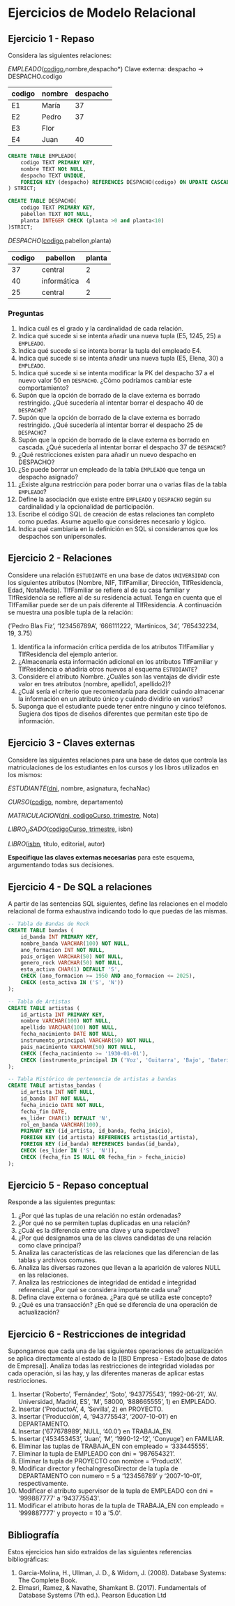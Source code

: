 # Ejercicios de Modelo Relacional

## Ejercicio 1 - Repaso

Considera las siguientes relaciones:

$EMPLEADO$(<u>codigo</u>,nombre,despacho\*)
Clave externa: despacho -> DESPACHO.codigo

| codigo | nombre | despacho |
| ------ | ------ | -------- |
| E1     | María  | 37       |
| E2     | Pedro  | 37       |
| E3     | Flor   |          |
| E4     | Juan   | 40       | 


```sql
CREATE TABLE EMPLEADO(
	codigo TEXT PRIMARY KEY,
	nombre TEXT NOt NULL,
	despacho TEXT UNIQUE,
	FOREIGN KEY (despacho) REFERENCES DESPACHO(codigo) ON UPDATE CASCADE ON DELETE SET NULL
) STRICT;

CREATE TABLE DESPACHO(
	codigo TEXT PRIMARY KEY,
	pabellon TEXT NOT NULL,
	planta INTEGER CHECK (planta >0 and planta<10)
)STRICT;
```

$DESPACHO$(<u>codigo</u>,pabellon,planta)

| codigo   | pabellon    | planta |
| -------- | ----------- | ------ |
| 37       | central     | 2      |
| 40       | informática | 4      |
| 25       | central     | 2      | 

### Preguntas

1. Indica cuál es el grado y la cardinalidad de cada relación.
2. Indica qué sucede si se intenta añadir una nueva tupla (E5, 1245, 25) a `EMPLEADO`. 
3. Indica qué sucede si se intenta borrar la tupla del empleado E4.
4. Indica qué sucede si se intenta añadir una nueva tupla (E5, Elena, 30) a `EMPLEADO`. 
5. Indica qué sucede si se intenta modificar la PK del despacho 37 a el nuevo valor 50 en `DESPACHO`. ¿Cómo podríamos cambiar este comportamiento?
6. Supón que la opción de borrado de la clave externa es borrado restringido. ¿Qué sucedería al intentar borrar el despacho 40 de `DESPACHO`?
7. Supón que la opción de borrado de la clave externa es borrado restringido. ¿Qué sucedería al intentar borrar el despacho 25 de `DESPACHO`?
8. Supón que la opción de borrado de la clave externa es borrado en cascada. ¿Qué sucedería al intentar borrar el despacho 37 de `DESPACHO`?
9. ¿Qué restricciones existen para añadir un nuevo despacho en DESPACHO?
10. ¿Se  puede borrar un empleado de la tabla `EMPLEADO` que tenga un despacho asignado?
11. ¿Existe alguna restricción para poder borrar una o varias filas de la tabla `EMPLEADO`? 
12. Define la asociación que existe entre `EMPLEADO` y `DESPACHO` según su cardinalidad y la opcionalidad de participación.
13. Escribe el código SQL de creación de estas relaciones tan completo como puedas. Asume aquello que consideres necesario y lógico.
14. Indica qué cambiaría en la definición en SQL si consideramos que los despachos son unipersonales.

## Ejercicio 2 - Relaciones

Considere una relación `ESTUDIANTE` en una base de datos `UNIVERSIDAD` con los siguientes atributos (Nombre, NIF, TlfFamiliar, Dirección, TlfResidencia, Edad, NotaMedia). TlfFamiliar se refiere al de su casa familiar y TlfResidencia se refiere al de su residencia actual. Tenga en cuenta que el TlfFamiliar puede ser de un país diferente al TlfResidencia. A continuación se muestra una posible tupla de la relación:

(’Pedro Blas Fiz’, ‘123456789A’, ‘666111222, ‘Martinicos, 34’, ‘765432234, 19, 3.75)

1. Identifica la información crítica perdida de los atributos TlfFamiliar y TlfResidencia del ejemplo anterior.
2. ¿Almacenaría esta información adicional en los atributos TlfFamiliar y TlfResidencia o añadiría otros nuevos al esquema `ESTUDIANTE`?
3. Considere el atributo Nombre. ¿Cuáles son las ventajas de dividir este valor en tres atributos (nombre, apellido1, apellido2)?
4. ¿Cuál sería el criterio que recomendaría para decidir cuándo almacenar la información en un atributo único y cuándo dividirlo en varios?
5. Suponga que el estudiante puede tener entre ninguno y cinco teléfonos. Sugiera dos tipos de diseños diferentes que permitan este tipo de información.

## Ejercicio 3 - Claves externas

Considere las siguientes relaciones para una base de datos que controla las matriculaciones de los estudiantes en los cursos y los libros utilizados en los mismos: 

$ESTUDIANTE$(<u>dni</u>, nombre, asignatura, fechaNac) 

$CURSO$(<u>codigo</u>, nombre, departamento) 

$MATRICULACION$(<u>dni, codigoCurso, trimestre</u>, Nota) 

$LIBRO_USADO$(<u>codigoCurso, trimestre</u>, isbn) 

$LIBRO$(<u>isbn</u>, título, editorial, autor) 

**Especifique las claves externas necesarias** para este esquema, argumentando todas sus decisiones. 

## Ejercicio 4 - De SQL a relaciones

A partir de las sentencias SQL siguientes, define las relaciones en el modelo relacional de forma exhaustiva indicando todo lo que puedas de las mismas.

```sql
-- Tabla de Bandas de Rock
CREATE TABLE bandas (
    id_banda INT PRIMARY KEY,
    nombre_banda VARCHAR(100) NOT NULL,
    ano_formacion INT NOT NULL,
    pais_origen VARCHAR(50) NOT NULL,
    genero_rock VARCHAR(50) NOT NULL,
    esta_activa CHAR(1) DEFAULT 'S',
    CHECK (ano_formacion >= 1950 AND ano_formacion <= 2025),
    CHECK (esta_activa IN ('S', 'N'))
);

-- Tabla de Artistas
CREATE TABLE artistas (
    id_artista INT PRIMARY KEY,
    nombre VARCHAR(100) NOT NULL,
    apellido VARCHAR(100) NOT NULL,
    fecha_nacimiento DATE NOT NULL,
    instrumento_principal VARCHAR(50) NOT NULL,
    pais_nacimiento VARCHAR(50) NOT NULL,
    CHECK (fecha_nacimiento >= '1930-01-01'),
    CHECK (instrumento_principal IN ('Voz', 'Guitarra', 'Bajo', 'Batería', 'Teclado', 'Otro'))
);

-- Tabla Histórico de pertenencia de artistas a bandas
CREATE TABLE artistas_bandas (
    id_artista INT NOT NULL,
    id_banda INT NOT NULL,
    fecha_inicio DATE NOT NULL,
    fecha_fin DATE,
    es_lider CHAR(1) DEFAULT 'N',
    rol_en_banda VARCHAR(100),
    PRIMARY KEY (id_artista, id_banda, fecha_inicio),
    FOREIGN KEY (id_artista) REFERENCES artistas(id_artista),
    FOREIGN KEY (id_banda) REFERENCES bandas(id_banda),
    CHECK (es_lider IN ('S', 'N')),
    CHECK (fecha_fin IS NULL OR fecha_fin > fecha_inicio)
);
```


## Ejercicio 5 - Repaso conceptual

Responde a las siguientes preguntas:

1. ¿Por qué las tuplas de una relación no están ordenadas?
2. ¿Por qué no se permiten tuplas duplicadas en una relación?
3. ¿Cuál es la diferencia entre una clave y una superclave?
4. ¿Por qué designamos una de las claves candidatas de una relación como clave principal?
5. Analiza las características de las relaciones que las diferencian de las tablas y archivos comunes.
6. Analiza las diversas razones que llevan a la aparición de valores NULL en las relaciones.
7. Analiza las restricciones de integridad de entidad e integridad referencial. ¿Por qué se considera importante cada una?
8. Defina clave externa o foránea. ¿Para qué se utiliza este concepto?
9. ¿Qué es una transacción? ¿En qué se diferencia de una operación de actualización?

## Ejercicio 6 - Restricciones de integridad

Supongamos que cada una de las siguientes operaciones de actualización se aplica directamente al estado de la [[BD Empresa - Estado|base de datos de Empresa]]. Analiza todas las restricciones de integridad violadas por cada operación, si las hay, y las diferentes maneras de aplicar estas restricciones.

1. Insertar (‘Roberto’, ‘Fernández’, ‘Soto’, ‘943775543’, ‘1992-06-21’, ‘AV. Universidad, Madrid, ES’, 'M', 58000, ‘888665555’, 1) en EMPLEADO.
2. Insertar (‘ProductoA’, 4, ‘Sevilla’, 2) en PROYECTO.
3. Insertar (‘Producción’, 4, ‘943775543’, ‘2007-10-01’) en DEPARTAMENTO. 
4. Insertar (‘677678989’, NULL, ‘40.0’) en TRABAJA_EN.
5. Insertar (‘453453453’, ‘Juan’, ‘M’, ‘1990-12-12’, ‘Conyuge’) en FAMILIAR.
6. Eliminar las tuplas de TRABAJA_EN con empleado = ‘333445555’.
7. Eliminar la tupla de EMPLEADO con dni = ‘987654321’.
8. Eliminar la tupla de PROYECTO con nombre = ‘ProductX’.
9. Modificar director y fechaIngresoDirector de la tupla de DEPARTAMENTO con numero = 5 a ‘123456789’ y ‘2007-10-01’, respectivamente.
10. Modificar el atributo supervisor de la tupla de EMPLEADO con dni = '999887777' a '943775543'.
11. Modificar el atributo horas de la tupla de TRABAJA_EN con empleado = '999887777' y proyecto = 10 a '5.0'.


## Bibliografía

Estos ejercicios han sido extraídos de las siguientes referencias bibliográficas:

1. Garcia-Molina, H., Ullman, J. D., & Widom, J. (2008). Database Systems: The Complete Book.
2. Elmasri, Ramez, & Navathe, Shamkant B. (2017). Fundamentals of Database Systems (7th ed.). Pearson Education Ltd



